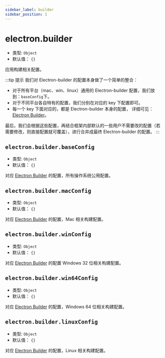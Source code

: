 ```yaml
---
sidebar_label: builder
sidebar_position: 1
---
```


# electron.builder



* 类型: `Object`
* 默认值： `{}`

应用构建相关配置。

:::tip 提示
我们对 Electron-builder 的配置本身做了一个简单的整合：
- 对于所有平台（mac、win、linux）通用的 Electron-builder 配置，我们放到：`baseConfig`下。
- 对于不同平台各自特有的配置，我们分别在对应的 key 下配置即可。
- 每一个 key 下面对应的，都是 Electron-builder 本身的配置， 详细可见：[Electron Builder](https://www.electron.build/configuration/configuration)。

最后，我们会根据这些配置，再结合框架内部默认的一些用户不需要改的配置（若需要修改，则直接配置就可覆盖），进行合并成最终
Electron-builder 的配置。
:::

## `electron.builder.baseConfig`

* 类型: `Object`
* 默认值： `{}`

对应 [Electron Builder](https://www.electron.build/configuration/configuration) 的配置，所有操作系统公用配置。

## `electron.builder.macConfig`

* 类型: `Object`
* 默认值： `{}`

对应 [Electron Builder](https://www.electron.build/configuration/mac) 的配置，Mac 相关构建配置。

## `electron.builder.winConfig`

* 类型: `Object`
* 默认值： `{}`

对应 [Electron Builder](https://www.electron.build/configuration/win) 的配置 Windows 32 位相关构建配置。

## `electron.builder.win64Config`

* 类型: `Object`
* 默认值： `{}`

对应 [Electron Builder](https://www.electron.build/configuration/linux) 的配置，Windows 64 位相关构建配置。

## `electron.builder.linuxConfig`

* 类型: `Object`
* 默认值： `{}`

对应 [Electron Builder](https://www.electron.build/configuration/configuration) 的配置，Linux 相关构建配置。

